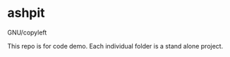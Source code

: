 # ashpit
GNU/copyleft

This repo is for code demo. 
Each individual folder is a stand alone project.
